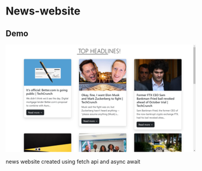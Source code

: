# News-website

## Demo
![nes website](https://github.com/Chirag-Berde/news-website/blob/main/newswebsite-screenshot.png)

news website created using fetch api and async await
